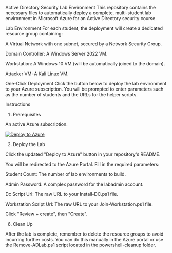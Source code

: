 Active Directory Security Lab Environment
This repository contains the necessary files to automatically deploy a complete, multi-student lab environment in Microsoft Azure for an Active Directory security course.

Lab Environment
For each student, the deployment will create a dedicated resource group containing:

A Virtual Network with one subnet, secured by a Network Security Group.

Domain Controller: A Windows Server 2022 VM.

Workstation: A Windows 10 VM (will be automatically joined to the domain).

Attacker VM: A Kali Linux VM.

One-Click Deployment
Click the button below to deploy the lab environment to your Azure subscription. You will be prompted to enter parameters such as the number of students and the URLs for the helper scripts.

Instructions
1. Prerequisites

An active Azure subscription.

[![Deploy to Azure](https://aka.ms/deploytoazurebutton)](https://portal.azure.com/#create/Microsoft.Template/uri/https%3A%2F%2Fraw.githubusercontent.com%2Falpeshnakar%2Fadsa.lab%2Fmain%2Fazuredeploy.json)

2. Deploy the Lab

Click the updated "Deploy to Azure" button in your repository's README.

You will be redirected to the Azure Portal. Fill in the required parameters:

Student Count: The number of lab environments to build.

Admin Password: A complex password for the labadmin account.

Dc Script Url: The raw URL to your Install-DC.ps1 file.

Workstation Script Url: The raw URL to your Join-Workstation.ps1 file.

Click "Review + create", then "Create".

6. Clean Up

After the lab is complete, remember to delete the resource groups to avoid incurring further costs. You can do this manually in the Azure portal or use the Remove-ADLab.ps1 script located in the powershell-cleanup folder.
